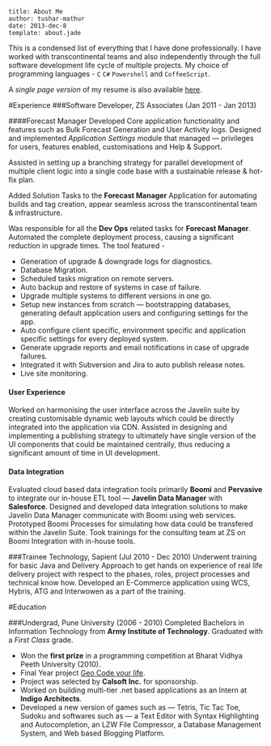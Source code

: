 ```metadata
title: About Me
author: tushar-mathur
date: 2013-dec-8
template: about.jade
```

This is a condensed list of everything that I have done professionally. I have worked with transcontinental teams and also independently through the full software development life cycle of multiple projects. My choice of programming languages - `C` `C#` `Powershell` and `CoffeeScript`. 

A *single page version* of my resume is also available [here](/files/cv.pdf).

#Experience
###Software Developer, ZS Associates (Jan 2011 - Jan 2013)

####Forecast Manager
Developed Core application functionality and features such as Bulk Forecast Generation and User Activity logs. Designed and implemented *Application Settings* module that managed — privileges for users, features enabled, customisations and Help & Support.

Assisted in setting up a branching strategy for parallel development of multiple client logic into a single code base with a sustainable release & hot-fix plan.

Added Solution Tasks to the **Forecast Manager** Application for automating builds and tag creation, appear seamless across the transcontinental team & infrastructure.

Was responsible for all the **Dev Ops** related tasks for **Forecast Manager**. Automated the complete deployment process, causing a significant reduction in upgrade times. The tool featured - 

* Generation of upgrade & downgrade logs for diagnostics. 
* Database Migration.
* Scheduled tasks migration on remote servers.
* Auto backup and restore of systems in case of failure.
* Upgrade multiple systems to different versions in one go.
* Setup new instances from scratch — bootstrapping databases, generating default application users and configuring settings for the app.
* Auto configure client specific, environment specific and application specific settings for every deployed system.
* Generate upgrade reports and email notifications in case of upgrade failures.
* Integrated it with Subversion and Jira to auto publish release notes.
* Live site monitoring.

#### User Experience
Worked on harmonising the user interface across the Javelin suite by creating customisable dynamic web layouts which could be directly integrated into the application via CDN. Assisted in designing and implementing a publishing strategy to ultimately have single version of the UI components that could be maintained centrally, thus reducing a significant amount of time in UI development.

#### Data Integration
Evaluated cloud based data integration tools primarily **Boomi** and **Pervasive** to integrate our in-house ETL tool — **Javelin Data Manager** with **Salesforce**. Designed and developed data integration solutions to make Javelin Data Manager communicate with Boomi using web services. Prototyped Boomi Processes for simulating how data could be transfered within the Javelin Suite. Took trainings for the consulting team at ZS on Boomi Integration with in-house tools.

###Trainee Technology, Sapient (Jul 2010 - Dec 2010)
Underwent training for basic Java and Delivery Approach to get hands on experience of real life delivery project with respect to the phases, roles, project processes and technical know how.
Developed an E-Commerce application using WCS, Hybris, ATG and Interwowen as a part of the training.

#Education

###Undergrad, Pune University (2006 - 2010)
Completed Bachelors in Information Technology from **Army Institute of Technology**. Graduated with a *First Class* grade.

* Won the **first prize** in a programming competition at Bharat Vidhya Peeth University (2010).
* Final Year project [Geo Code your life](/articles/geocode-your-life/).
* Project was selected by **Calsoft Inc.** for sponsorship.
* Worked on building multi-tier .net based applications as an Intern at **Indigo Architects**.
* Developed a new version of games such as — Tetris, Tic Tac Toe, Sudoku and softwares such as — a Text Editor with Syntax Highlighting and Autocompletion, an LZW File Compressor, a Database Management System, and Web based Blogging Platform.